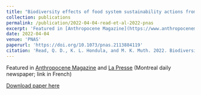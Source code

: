 ```yaml
---
title: "Biodiversity effects of food system sustainability actions from farm to fork."
collection: publications
permalink: /publication/2022-04-04-read-et-al-2022-pnas
excerpt: 'Featured in [Anthropocene Magazine](https://www.anthropocenemagazine.org/2022/04/reducing-food-waste-is-an-overlooked-solution-to-saving-endangered-species/) and [La Presse](https://www.lapresse.ca/actualites/sciences/2022-04-17/l-actualite-scientifique-a-petites-doses.php) (Montreal daily newspaper; link in French)'
date: 2022-04-04
venue: 'PNAS'
paperurl: 'https://doi.org/10.1073/pnas.2113884119'
citation: 'Read, Q. D., K. L. Hondula, and M. K. Muth. 2022. Biodiversity effects of food system sustainability actions from farm to fork. Proceedings of the National Academy of Sciences, 119, e2113884119. DOI: 10.1073/pnas.2113884119.'
---
```

Featured in [Anthropocene Magazine](https://www.anthropocenemagazine.org/2022/04/reducing-food-waste-is-an-overlooked-solution-to-saving-endangered-species/) and [La Presse](https://www.lapresse.ca/actualites/sciences/2022-04-17/l-actualite-scientifique-a-petites-doses.php) (Montreal daily newspaper; link in French)

[Download paper here](https://doi.org/10.1073/pnas.2113884119)
